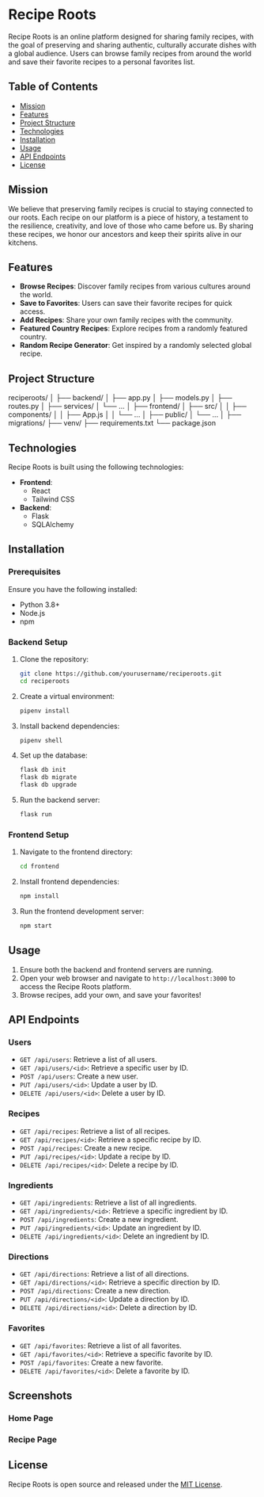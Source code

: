 # Recipe Roots

Recipe Roots is an online platform designed for sharing family recipes, with the goal of preserving and sharing authentic, culturally accurate dishes with a global audience. Users can browse family recipes from around the world and save their favorite recipes to a personal favorites list.

## Table of Contents

- [Mission](#mission)
- [Features](#features)
- [Project Structure](#project-structure)
- [Technologies](#technologies)
- [Installation](#installation)
- [Usage](#usage)
- [API Endpoints](#api-endpoints)
- [License](#license)

## Mission

We believe that preserving family recipes is crucial to staying connected to our roots. Each recipe on our platform is a piece of history, a testament to the resilience, creativity, and love of those who came before us. By sharing these recipes, we honor our ancestors and keep their spirits alive in our kitchens.

## Features

- **Browse Recipes**: Discover family recipes from various cultures around the world.
- **Save to Favorites**: Users can save their favorite recipes for quick access.
- **Add Recipes**: Share your own family recipes with the community.
- **Featured Country Recipes**: Explore recipes from a randomly featured country.
- **Random Recipe Generator**: Get inspired by a randomly selected global recipe.

## Project Structure

reciperoots/
│
├── backend/
│ ├── app.py
│ ├── models.py
│ ├── routes.py
│ ├── services/
│ └── ...
│
├── frontend/
│ ├── src/
│ │ ├── components/
│ │ ├── App.js
│ │ └── ...
│ ├── public/
│ └── ...
│
├── migrations/
├── venv/
├── requirements.txt
└── package.json

## Technologies

Recipe Roots is built using the following technologies:

- **Frontend**:
  - React
  - Tailwind CSS
- **Backend**:
  - Flask
  - SQLAlchemy

## Installation

### Prerequisites

Ensure you have the following installed:

- Python 3.8+
- Node.js
- npm

### Backend Setup

1. Clone the repository:

   ```bash
   git clone https://github.com/yourusername/reciperoots.git
   cd reciperoots
   ```

2. Create a virtual environment:

   ```bash
   pipenv install
   ```

3. Install backend dependencies:

   ```bash
   pipenv shell
   ```

4. Set up the database:

   ```bash
   flask db init
   flask db migrate
   flask db upgrade
   ```

5. Run the backend server:
   ```bash
   flask run
   ```

### Frontend Setup

1. Navigate to the frontend directory:

   ```bash
   cd frontend
   ```

2. Install frontend dependencies:

   ```bash
   npm install
   ```

3. Run the frontend development server:
   ```bash
   npm start
   ```

## Usage

1. Ensure both the backend and frontend servers are running.
2. Open your web browser and navigate to `http://localhost:3000` to access the Recipe Roots platform.
3. Browse recipes, add your own, and save your favorites!

## API Endpoints

### Users

- `GET /api/users`: Retrieve a list of all users.
- `GET /api/users/<id>`: Retrieve a specific user by ID.
- `POST /api/users`: Create a new user.
- `PUT /api/users/<id>`: Update a user by ID.
- `DELETE /api/users/<id>`: Delete a user by ID.

### Recipes

- `GET /api/recipes`: Retrieve a list of all recipes.
- `GET /api/recipes/<id>`: Retrieve a specific recipe by ID.
- `POST /api/recipes`: Create a new recipe.
- `PUT /api/recipes/<id>`: Update a recipe by ID.
- `DELETE /api/recipes/<id>`: Delete a recipe by ID.

### Ingredients

- `GET /api/ingredients`: Retrieve a list of all ingredients.
- `GET /api/ingredients/<id>`: Retrieve a specific ingredient by ID.
- `POST /api/ingredients`: Create a new ingredient.
- `PUT /api/ingredients/<id>`: Update an ingredient by ID.
- `DELETE /api/ingredients/<id>`: Delete an ingredient by ID.

### Directions

- `GET /api/directions`: Retrieve a list of all directions.
- `GET /api/directions/<id>`: Retrieve a specific direction by ID.
- `POST /api/directions`: Create a new direction.
- `PUT /api/directions/<id>`: Update a direction by ID.
- `DELETE /api/directions/<id>`: Delete a direction by ID.

### Favorites

- `GET /api/favorites`: Retrieve a list of all favorites.
- `GET /api/favorites/<id>`: Retrieve a specific favorite by ID.
- `POST /api/favorites`: Create a new favorite.
- `DELETE /api/favorites/<id>`: Delete a favorite by ID.

## Screenshots

### Home Page

### Recipe Page

## License

Recipe Roots is open source and released under the [MIT License](LICENSE).
